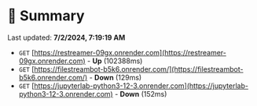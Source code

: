 # 📖 Summary
Last updated: **7/2/2024, 7:19:19 AM**

- `GET` [https://restreamer-09gx.onrender.com](https://restreamer-09gx.onrender.com) - **Up** (102388ms)
- `GET` [https://filestreambot-b5k6.onrender.com/](https://filestreambot-b5k6.onrender.com/) - **Down** (129ms)
- `GET` [https://jupyterlab-python3-12-3.onrender.com](https://jupyterlab-python3-12-3.onrender.com) - **Down** (152ms)
